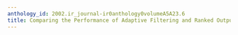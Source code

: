 ```yaml
---
anthology_id: 2002.ir_journal-ir0anthology0volumeA5A23.6
title: Comparing the Performance of Adaptive Filtering and Ranked Output Systems
---
```

